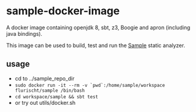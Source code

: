 # sample-docker-image 
A docker image containing openjdk 8, sbt, z3, Boogie and apron (including java bindings). 

This image can be used to build, test and run the [Sample](http://www.pm.inf.ethz.ch/research/sample.html) static analyzer.

## usage
 - cd to ../sample_repo_dir
 - ```sudo docker run -it --rm -v `pwd`:/home/sample/workspace flurischt/sample /bin/bash```
 - `cd workspace/sample && sbt test`
 - or try out utils/docker.sh
